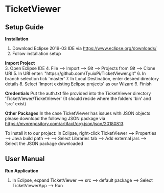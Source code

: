 # TicketViewer

## Setup Guide
**Installation**  
1. Download Eclipse 2019-03 IDE via https://www.eclipse.org/downloads/  
2. Follow installation setup  

**Import Project**  
3. Open Eclipse IDE
4. File --> Import --> Git --> Projects from Git --> Clone URI
5. In URI enter: "https://<span></span>github.com/TyuioPi/TicketViewer.git"
6. In branch selection tick 'master'
7. In Local Destination, enter desired directory details
8. Select 'Import existing Eclipse projects' as our Wizard
9. Finish

**Credentials**
Put the auth.txt file provided into the TicketViewer directory 'TicketViewer/TicketViewer'
(It should reside where the folders 'bin' and 'src' exist)

**Other Packages**
In the case TicketViewer has issues with JSON objects please download the
following JSON package via https://mvnrepository.com/artifact/org.json/json/20180813

To install it to our project:
In Eclipse, right-click TicketViewer --> Properties --> Java build path --> 
			--> Select Libraries tab --> Add external jars --> Select the JSON package downloaded

## User Manual

**Run Application**  
1. In Eclipse, expand TicketViewer --> src --> default package --> Select TicketViewerApp --> Run